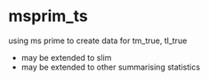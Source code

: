 # msprim_ts

using ms prime to create data for tm_true, tl_true
+ may be extended to slim
+ may be extended to other summarising statistics
